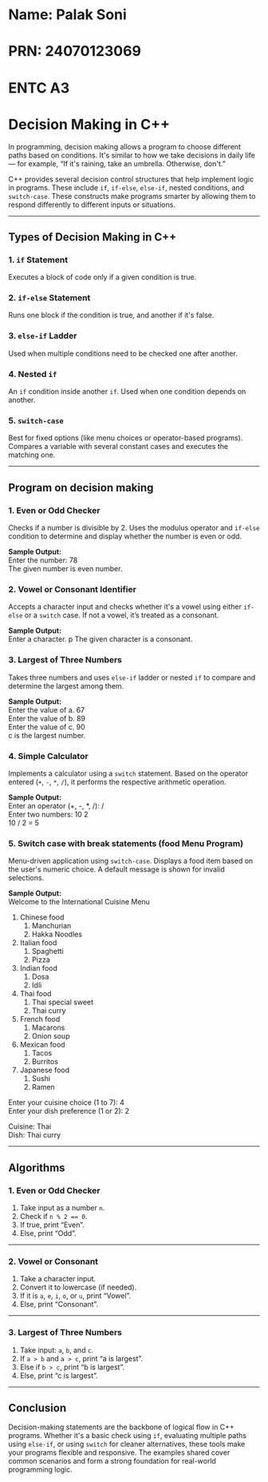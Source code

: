 # Name: Palak Soni
# PRN: 24070123069
# ENTC A3


# Decision Making in C++

In programming, decision making allows a program to choose different paths based on conditions. It's similar to how we take decisions in daily life — for example, “If it's raining, take an umbrella. Otherwise, don't.”

C++ provides several decision control structures that help implement logic in programs. These include `if`, `if-else`, `else-if`, nested conditions, and `switch-case`. These constructs make programs smarter by allowing them to respond differently to different inputs or situations.

---

## Types of Decision Making in C++

### 1. `if` Statement
Executes a block of code only if a given condition is true.

### 2. `if-else` Statement
Runs one block if the condition is true, and another if it's false.

### 3. `else-if` Ladder
Used when multiple conditions need to be checked one after another.

### 4. Nested `if`
An `if` condition inside another `if`. Used when one condition depends on another.

### 5. `switch-case`
Best for fixed options (like menu choices or operator-based programs). Compares a variable with several constant cases and executes the matching one.

---

## Program on decision making

### 1. Even or Odd Checker
Checks if a number is divisible by 2. Uses the modulus operator and `if-else` condition to determine and display whether the number is even or odd.<br>

**Sample Output:** <br>
Enter the number:
78<br>
The given number is even number.<br>


### 2. Vowel or Consonant Identifier
Accepts a character input and checks whether it's a vowel using either `if-else` or a `switch` case. If not a vowel, it’s treated as a consonant.<br>

**Sample Output:** <br>
Enter a character.
p
The given character is a consonant.<br>

### 3. Largest of Three Numbers
Takes three numbers and uses `else-if` ladder or nested `if` to compare and determine the largest among them.<br>

**Sample Output:** <br>
Enter the value of a.
67<br>
Enter the value of b.
89<br>
Enter the value of c.
90<br>
c is the largest number.<br>

### 4. Simple Calculator
Implements a calculator using a `switch` statement. Based on the operator entered (`+`, `-`, `*`, `/`), it performs the respective arithmetic operation.<br>

**Sample Output:** <br>
Enter an operator (+, -, *, /): /<br>
Enter two numbers: 10 2<br>
10 / 2 = 5<br>

### 5. Switch case with break statements (food Menu Program)
Menu-driven application using `switch-case`. Displays a food item based on the user's numeric choice. A default message is shown for invalid selections.<br>

**Sample Output:** <br>
Welcome to the International Cuisine Menu<br> 
1. Chinese food<br>
   1. Manchurian<br>
   2. Hakka Noodles<br>
2. Italian food<br>
   1. Spaghetti<br>
   2. Pizza<br>
3. Indian food<br>
   1. Dosa<br>
   2. Idli<br>
4. Thai food<br>
   1. Thai special sweet<br>
   2. Thai curry<br>
5. French food<br>
   1. Macarons<br>
   2. Onion soup<br>
6. Mexican food<br>
   1. Tacos<br>
   2. Burritos<br>
7. Japanese food<br>
   1. Sushi<br>
   2. Ramen<br>

Enter your cuisine choice (1 to 7): 4<br>
Enter your dish preference (1 or 2): 2<br>

Cuisine: Thai<br>
Dish: Thai curry<br>

---

## Algorithms

### 1. Even or Odd Checker

1. Take input as a number `n`.
2. Check if `n % 2 == 0`.
3. If true, print “Even”.
4. Else, print “Odd”.

---

### 2. Vowel or Consonant

1. Take a character input.
2. Convert it to lowercase (if needed).
3. If it is `a`, `e`, `i`, `o`, or `u`, print “Vowel”.
4. Else, print “Consonant”.

---

### 3. Largest of Three Numbers

1. Take input: `a`, `b`, and `c`.
2. If `a > b` and `a > c`, print “a is largest”.
3. Else if `b > c`, print “b is largest”.
4. Else, print “c is largest”.

---

## Conclusion

Decision-making statements are the backbone of logical flow in C++ programs. Whether it's a basic check using `if`, evaluating multiple paths using `else-if`, or using `switch` for cleaner alternatives, these tools make your programs flexible and responsive. The examples shared cover common scenarios and form a strong foundation for real-world programming logic.



